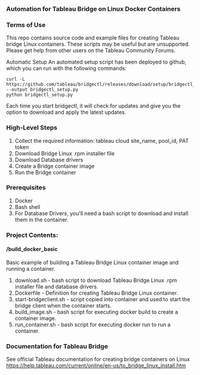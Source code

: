 
### Automation for Tableau Bridge on Linux Docker Containers

### Terms of Use
This repo contains source code and example files for creating Tableau bridge Linux containers.
These scripts may be useful but are unsupported. Please get help from other users on the Tableau Community Forums.


Automatic Setup
An automated setup script has been deployed to github, which you can run with the following commands: 
```
curl -L https://github.com/tableau/bridgectl/releases/download/setup/bridgectl_setup.py --output bridgectl_setup.py
python bridgectl_setup.py
```
Each time you start bridgectl, it will check for updates and give you the option to download and apply the latest updates.


### High-Level Steps
1. Collect the required information: tableau cloud site_name, pool_id, PAT token
2. Download Bridge Linux .rpm installer file
3. Download Database drivers
4. Create a Bridge container image
5. Run the Bridge container


### Prerequisites
1. Docker
2. Bash shell
3. For Database Drivers, you'll need a bash script to download and install them in the container.


### Project Contents:
#### /build_docker_basic
Basic example of building a Tableau Bridge Linux container image and running a container.
1. download.sh - bash script to download Tableau Bridge Linux .rpm installer file and database drivers.
2. Dockerfile - Definition for creating Tableau Bridge Linux container.
3. start-bridgeclient.sh - script copied into container and used to start the bridge client when the container starts.
4. build_image.sh - bash script for executing docker build to create a container image.
5. run_container.sh - bash script for executing docker run to run a container.


### Documentation for Tableau Bridge
See official Tableau documentation for creating bridge containers on Linux
https://help.tableau.com/current/online/en-us/to_bridge_linux_install.htm

